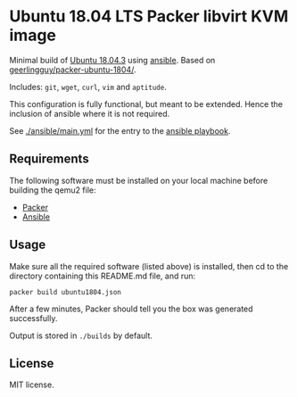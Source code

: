 # Ubuntu 18.04 LTS Packer libvirt KVM image

Minimal build of [Ubuntu 18.04.3][ubuntu] using [ansible]. Based on [geerlingguy/packer-ubuntu-1804/](https://github.com/geerlingguy/packer-ubuntu-1804/).

Includes: `git`, `wget`, `curl`, `vim` and `aptitude`.

This configuration is fully functional, but meant to be extended. Hence the inclusion of ansible where it is not required.

See [./ansible/main.yml](./ansible/main.yml) for the entry to the [ansible playbook][ansible-playbook].

## Requirements

The following software must be installed on your local machine before building the qemu2 file:

  - [Packer](http://www.packer.io/)
  - [Ansible](http://docs.ansible.com/intro_installation.html)

## Usage

Make sure all the required software (listed above) is installed, then cd to the directory containing this README.md file, and run:

```
packer build ubuntu1804.json
```

After a few minutes, Packer should tell you the box was generated successfully.

Output is stored in `./builds` by default.


## License

MIT license.

[ansible]: https://github.com/ansible/ansible
[ansible-playbook]: https://docs.ansible.com/ansible/latest/user_guide/playbooks_intro.html
[ubuntu]: https://wiki.ubuntu.com/BionicBeaver/ReleaseNotes
